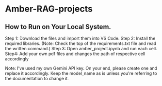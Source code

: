 # Amber-RAG-projects

## How to Run on Your Local System. 
Step 1: Download the files and import them into VS Code.
Step 2: Install the required libraries. (Note: Check the top of the requirements.txt file and read the written command.)
Step 3: Open amber_project.ipynb and run each cell.
Step4: Add your own pdf files and changes the path of respective cell accordingly

Note: I’ve used my own Gemini API key. On your end, please create one and replace it accordingly. Keep the model_name as is unless you're referring to the documentation to change it.
